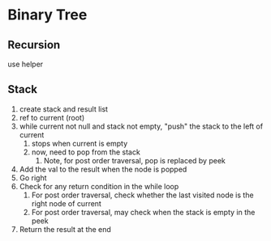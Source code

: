 # Binary Tree

## Recursion

use helper



## Stack

1. create stack and result list
2. ref to current \(root\)
3. while current not null and stack not empty, "push" the stack to the left of current
   1. stops when current is empty
   2. now, need to pop from the stack
      1. Note, for post order traversal, pop is replaced by peek
4. Add the val to the result when the node is popped
5. Go right
6. Check for any return condition in the while loop
   1. For post order traversal, check whether the last visited node is the right node of current
   2. For post order traversal, may check when the stack is empty in the peek
7. Return the result at the end

